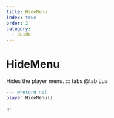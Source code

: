 ```yaml
---
title: HideMenu
index: true
order: 2
category:
  - Guide
---
```


# HideMenu
Hides the player menu.
::: tabs
@tab Lua
```lua
--- @return nil
player:HideMenu()
```

:::